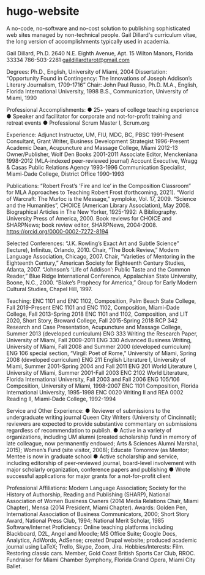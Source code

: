 # hugo-website
A no-code, no-software and no-cost solution to publishing sophisticated web sites managed by non-technical people.
Gail Dillard's curriculum vitae, the long version of accomplishments typically used in academia.

Gail Dillard, Ph.D.
2640 N.E. Eighth Avenue, Apt. 15
Wilton Manors, Florida 33334
786-503-2281		gaildillardtarot@gmail.com

Degrees: 	Ph.D., English, University of Miami, 2004
Dissertation: “Opportunity Found in Contingency: The Innovations of Joseph Addison’s 
Literary Journalism, 1709-1716” Chair: John Paul Russo, Ph.D.
M.A., English, Florida International University, 1998
B.S., Communication, University of Miami, 1990

Professional Accomplishments:
●	25+ years of college teaching experience
●	Speaker and facilitator for corporate and not-for-profit training and retreat events
●	Professional Scrum Master I, Scrum.org

Experience:
Adjunct Instructor, UM, FIU, MDC, BC, PBSC			1991-Present
Consultant, Grant Writer, Business Development Strategist	1996-Present
Academic Dean, Acupuncture and Massage College, Miami	2012-13
Owner/Publisher, Wolf Den Books				2001-2011
Associate Editor, Menckeniana					1998-2012
(MLA-indexed peer-reviewed journal)
Account Executive, Wragg & Casas Public Relations Agency	1993-1996
Communication Specialist, Miami-Dade College, District Office	1990-1993

Publications:
“Robert Frost’s ‘Fire and Ice’ in the Composition Classroom” for MLA Approaches to Teaching Robert Frost (forthcoming, 2021).
“World of Warcraft: The Murloc is the Message,” symploke, Vol. 17, 2009.
“Science and the Humanities”, CHOICE (American Library Association), May 2008.
Biographical Articles in The New Yorker, 1925-1992: A Bibliography.  University Press of 	America, 2000.
Book reviews for CHOICE and SHARPNews; book review editor, SHARPNews, 2004-2008.
https://orcid.org/0000-0002-7272-8194

Selected Conferences: 
“J.K. Rowling’s Exact Art and Subtle Science” (lecture), Infinitus, Orlando, 2010.
Chair, “The Book Review,” Modern Language Association, Chicago, 2007.
Chair, “Varieties of Mentoring in the Eighteenth Century,” American Society for Eighteenth Century Studies, Atlanta, 2007.
 “Johnson’s ‘Life of Addison’: Public Taste and the Common Reader,” Blue Ridge International Conference, Appalachian State University, Boone, N.C., 2000.
“Blake’s Prophecy for America,” Group for Early Modern Cultural Studies, Chapel Hill, 1997.

Teaching:
ENC 1101 and ENC 1102, Composition, Palm Beach State College, Fall 2019-Present
ENC 1101 and ENC 1102, Composition, Miami-Dade College, Fall 2013-Spring 2018
ENC 1101 and 1102, Composition, and LIT 2020, Short Story, Broward College, Fall 2015-Spring 2018
RCP 342 Research and Case Presentation, Acupuncture and Massage College, Summer 2013
(developed curriculum)
ENG 333 Writing the Research Paper, University of Miami, Fall 2009-2011
ENG 330 Advanced Business Writing, University of Miami, Fall 2008 and Summer 2000 (developed curriculum)
ENG 106 special section, “Virgil: Poet of Rome,” University of Miami, Spring 2008
(developed curriculum)
ENG 211 English Literature I, University of Miami, Summer 2001-Spring 2004 and Fall 2011
ENG 201 World Literature I, University of Miami, Summer 2001-Fall 2003
ENC 2102 World Literature, Florida International University, Fall 2003 and Fall 2006
ENG 105/106 Composition, University of Miami, 1998-2007
ENC 1101 Composition, Florida International University, 1995-1998
ENC 0020 Writing II and REA 0002 Reading II, Miami-Dade College, 1992-1994

Service and Other Experience: 
●	Reviewer of submissions to the undergraduate writing journal Queen City Writers (University of Cincinnati); reviewers are expected to provide substantive commentary on submissions regardless of recommendation to publish.
●	Active in a variety of organizations, including UM alumni (created scholarship fund in memory of late colleague, now permanently endowed; Arts & Sciences Alumni Marshal, 2015); Women’s Fund (site visitor, 2008); Educate Tomorrow (as Mentor; Mentee is now in graduate school 
●	Active scholarship and service, including editorship of peer-reviewed journal, board-level involvement with major scholarly organization, conference papers and publishing
●	Wrote successful applications for major grants for a not-for-profit client

Professional Affiliations: Modern Language Association; Society for the History of Authorship, Reading and Publishing (SHARP), National Association of Women Business Owners (2014 Media Relations Chair, Miami Chapter), Mensa (2014 President, Miami Chapter). 
Awards: Golden Pen, International Association of Business Communicators, 2000; Short Story Award, National Press Club, 1994; National Merit Scholar, 1985
Software/Internet Proficiency: Online teaching platforms including Blackboard, D2L, Angel and Moodle; MS Office Suite; Google Docs, Analytics, AdWords, AdSense; created Drupal website; produced academic journal using LaTeX; Trello, Skype, Zoom, Jira.
Hobbies/Interests: Film. Restoring classic cars. Member, Gold Coast British Sports Car Club, RROC. Fundraiser for Miami Chamber Symphony, Florida Grand Opera, Miami City Ballet.
